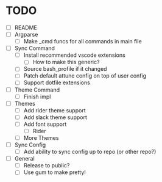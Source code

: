 # TODO
- [ ] README
- [ ] Argparse
    - [ ] Make _cmd funcs for all commands in main file
- [ ] Sync Command
    - [ ] Install recommended vscode extensions
        - [ ] How to make this generic?
    - [ ] Source bash_profile if it changed
    - [ ] Patch default attune config on top of user config
    - [ ] Support dotfile extensions
- [ ] Theme Command
    - [ ] Finish impl
- [ ] Themes
    - [ ] Add rider theme support
    - [ ] Add slack theme support
    - [ ] Add font support
      - [ ] Rider
    - [ ] More Themes
- [ ] Sync Config
    - [ ] Add ability to sync config up to repo (or other repo?)
- [ ] General
    - [ ] Release to public?
    - [ ] Use gum to make pretty!